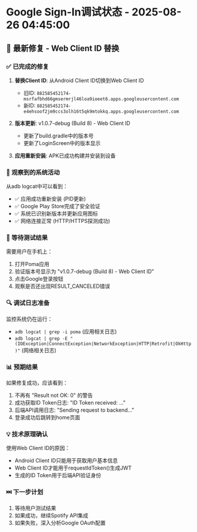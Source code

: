 # Google Sign-In调试状态 - 2025-08-26 04:45:00

## 🔧 最新修复 - Web Client ID 替换

### ✅ 已完成的修复
1. **替换Client ID**: 从Android Client ID切换到Web Client ID
   - 旧ID: `882585452174-msrfafbhd66gmsermrjl46loa9ioeet6.apps.googleusercontent.com`
   - 新ID: `882585452174-e4ehsoof2jm9ccs3olh16t5qk9mtokkq.apps.googleusercontent.com`

2. **版本更新**: v1.0.7-debug (Build 8) - Web Client ID
   - 更新了build.gradle中的版本号
   - 更新了LoginScreen中的版本显示

3. **应用重新安装**: APK已成功构建并安装到设备

### 🧪 观察到的系统活动
从adb logcat中可以看到：
- ✅ 应用成功重新安装 (PID更新)
- ✅ Google Play Store完成了安全验证
- ✅ 系统已识别新版本并更新应用图标
- ✅ 网络连接正常 (HTTP/HTTPS探测成功)

### 📱 等待测试结果
需要用户在手机上：
1. 打开Poma应用
2. 验证版本号显示为 "v1.0.7-debug (Build 8) - Web Client ID"
3. 点击Google登录按钮
4. 观察是否还出现RESULT_CANCELED错误

### 🔍 调试日志准备
监控系统仍在运行：
- `adb logcat | grep -i poma` (应用相关日志)  
- `adb logcat | grep -E "(IOException|ConnectException|NetworkException|HTTP|Retrofit|OkHttp)"` (网络相关日志)

### 📊 预期结果
如果修复成功，应该看到：
1. 不再有 "Result not OK: 0" 的警告
2. 成功获取ID Token日志: "ID Token received: ..."
3. 后端API调用日志: "Sending request to backend..."
4. 登录成功后跳转到home页面

### 💡 技术原理确认
使用Web Client ID的原因：
- Android Client ID只能用于获取用户基本信息
- Web Client ID才能用于requestIdToken()生成JWT
- 生成的ID Token用于后端API验证身份

### ⏭️ 下一步计划
1. 等待用户测试结果
2. 如果成功，继续Spotify API集成
3. 如果失败，深入分析Google OAuth配置